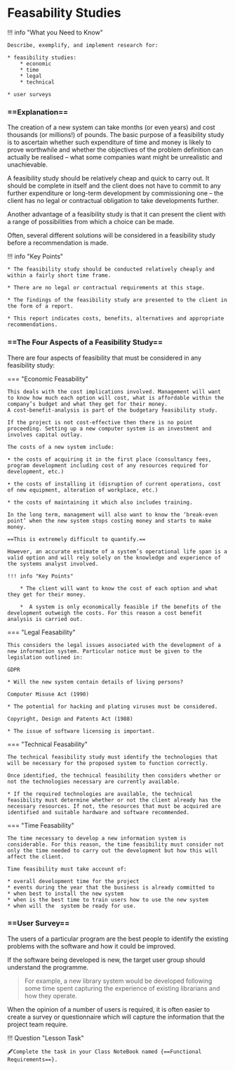 # Feasability Studies

!!! info "What you Need to Know"

	Describe, exemplify, and implement research for:
 
	* feasibility studies:
		* economic
		* time
		* legal
		* technical
	
	* user surveys

### ==Explanation==

The creation of a new system can take months (or even years) and cost thousands (or millions!) of pounds. The basic purpose of a feasibility study is to ascertain whether such expenditure of time and money is likely to prove worthwhile and whether the objectives of the problem definition can actually be realised – what some companies want might be unrealistic and unachievable. 

A feasibility study should be relatively cheap and quick to carry out. It should be complete in itself and the client does not have to commit to any further expenditure or long-term development by commissioning one – the client has no legal or contractual obligation to take developments further. 

Another advantage of a feasibility study is that it can present the client with a range of possibilities from which a choice can be made. 

Often, several different solutions will be considered in a feasibility study before a recommendation is made. 

!!! info "Key Points"

    * The feasibility study should be conducted relatively cheaply and within a fairly short time frame. 

    * There are no legal or contractual requirements at this stage.

    * The findings of the feasibility study are presented to the client in the form of a report.

    * This report indicates costs, benefits, alternatives and appropriate recommendations.

### ==The Four Aspects of a Feasibility Study==

There are four aspects of feasibility that must be considered in any feasibility study:

=== "Economic Feasability"

    This deals with the cost implications involved. Management will want to know how much each option will cost, what is affordable within the company’s budget and what they get for their money. 
    A cost-benefit-analysis is part of the budgetary feasibility study. 
    
    If the project is not cost-effective then there is no point proceeding. Setting up a new computer system is an investment and involves capital outlay. 
    
    The costs of a new system include:
    
    • the costs of acquiring it in the first place (consultancy fees, program development including cost of any resources required for development, etc.)
    
    • the costs of installing it (disruption of current operations, cost of new equipment, alteration of workplace, etc.)
    
    * the costs of maintaining it which also includes training. 
    
    In the long term, management will also want to know the ‘break-even point’ when the new system stops costing money and starts to make money. 
    
    ==This is extremely difficult to quantify.==
    
    However, an accurate estimate of a system’s operational life span is a valid option and will rely solely on the knowledge and experience of the systems analyst involved.

    !!! info "Key Points"
    
	    * The client will want to know the cost of each option and what they get for their money.
	
	    *  A system is only economically feasible if the benefits of the development outweigh the costs. For this reason a cost benefit analysis is carried out.

=== "Legal Feasability"

    This considers the legal issues associated with the development of a new information system. Particular notice must be given to the legislation outlined in:

    GDPR

    * Will the new system contain details of living persons?

    Computer Misuse Act (1990)

    * The potential for hacking and plating viruses must be considered.

    Copyright, Design and Patents Act (1988)

    * The issue of software licensing is important.

=== "Technical Feasability"

    The technical feasibility study must identify the technologies that will be necessary for the proposed system to function correctly. 

    Once identified, the technical feasibility then considers whether or not the technologies necessary are currently available.

    * If the required technologies are available, the technical feasibility must determine whether or not the client already has the necessary resources. If not, the resources that must be acquired are identified and suitable hardware and software recommended.

=== "Time Feasability"

    The time necessary to develop a new information system is considerable. For this reason, the time feasibility must consider not only the time needed to carry out the development but how this will affect the client.

    Time feasibility must take account of:
    
    * overall development time for the project
    * events during the year that the business is already committed to
    * when best to install the new system
    * when is the best time to train users how to use the new system
    * when will the  system be ready for use.

### ==User Survey==

The users of a particular program are the best people to identify the existing problems with the software and how it could be improved.

If the software being developed is new, the target user group should understand the programme. 

> For example, a new library system would be developed following some time spent capturing the experience of existing librarians and how they operate.

When the opinion of a number of users is required, it is often easier to create a survey or questionnaire which will capture the information that the project team require.

!!! Question "Lesson Task"

    🖋️Complete the task in your Class NoteBook named {==Functional Requirements==}.
